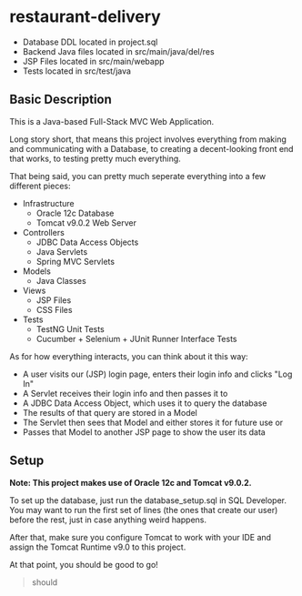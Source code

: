 # restaurant-delivery

- Database DDL located in project.sql
- Backend Java files located in src/main/java/del/res
- JSP Files located in src/main/webapp
- Tests located in src/test/java

## Basic Description

This is a Java-based Full-Stack MVC Web Application.

Long story short, that means this project involves everything from making and communicating with a Database, to creating a decent-looking front end that works, to testing pretty much everything.

That being said, you can pretty much seperate everything into a few different pieces:
- Infrastructure
  - Oracle 12c Database
  - Tomcat v9.0.2 Web Server
- Controllers
  - JDBC Data Access Objects
  - Java Servlets
  - Spring MVC Servlets
- Models
  - Java Classes
- Views
  - JSP Files
  - CSS Files
- Tests
  - TestNG Unit Tests
  - Cucumber + Selenium + JUnit Runner Interface Tests

As for how everything interacts, you can think about it this way:
- A user visits our (JSP) login page, enters their login info and clicks "Log In"
- A Servlet receives their login info and then passes it to
- A JDBC Data Access Object, which uses it to query the database
- The results of that query are stored in a Model
- The Servlet then sees that Model and either stores it for future use or
- Passes that Model to another JSP page to show the user its data

## Setup

**Note: This project makes use of Oracle 12c and Tomcat v9.0.2.**

To set up the database, just run the database_setup.sql in SQL Developer. You may want to run the first set of lines (the ones that create our user) before the rest, just in case anything weird happens.

After that, make sure you configure Tomcat to work with your IDE and assign the Tomcat Runtime v9.0 to this project.

At that point, you should be good to go!

>should